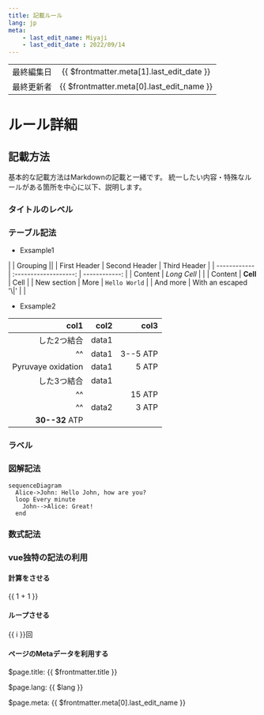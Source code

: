 ```yaml
---
title: 記載ルール
lang: jp
meta:
    - last_edit_name: Miyaji
    - last_edit_date : 2022/09/14
---
```


|            |                                           |
| ---------- | :---------------------------------------: |
| 最終編集日 | {{ $frontmatter.meta[1].last_edit_date }} |
| 最終更新者 | {{ $frontmatter.meta[0].last_edit_name }} |




# ルール詳細




## 記載方法

基本的な記載方法はMarkdownの記載と一緒です。
統一したい内容・特殊なルールがある箇所を中心に以下、説明します。

### タイトルのレベル
### テーブル記法

- Exsample1

|             |          Grouping           ||
| First Header |     Second Header     |  Third Header |
| ------------ | :-------------------: | ------------: |
| Content      |      *Long Cell*      |               |
| Content      |       **Cell**        |          Cell |
| New section  |         More          | `Hello World` |
| And more     | With an escaped '\\|' |               |

- Exsample2

|               col1 |  col2 |     col3 |
| -----------------: | ----: | -------: |
|        した2つ結合 | data1 |          |
|                 ^^ | data1 | 3--5 ATP |
| Pyruvaye oxidation | data1 |    5 ATP |
|        した3つ結合 | data1 |          |
|                 ^^ |       |   15 ATP |
|                 ^^ | data2 |    3 ATP |
|     **30--32** ATP |       |          |

### ラベル
### 図解記法



```mermaidjs
sequenceDiagram
  Alice->John: Hello John, how are you?
  loop Every minute
    John-->Alice: Great!
  end
```

### 数式記法
### vue独特の記法の利用

#### 計算をさせる
{{ 1 + 1 }}


#### ループさせる
<span v-for="i in 3">{{ i }}回 </span>


#### ページのMetaデータを利用する
$page.title: {{ $frontmatter.title }}

$page.lang: {{ $lang }}

$page.meta: {{ $frontmatter.meta[0].last_edit_name }}



